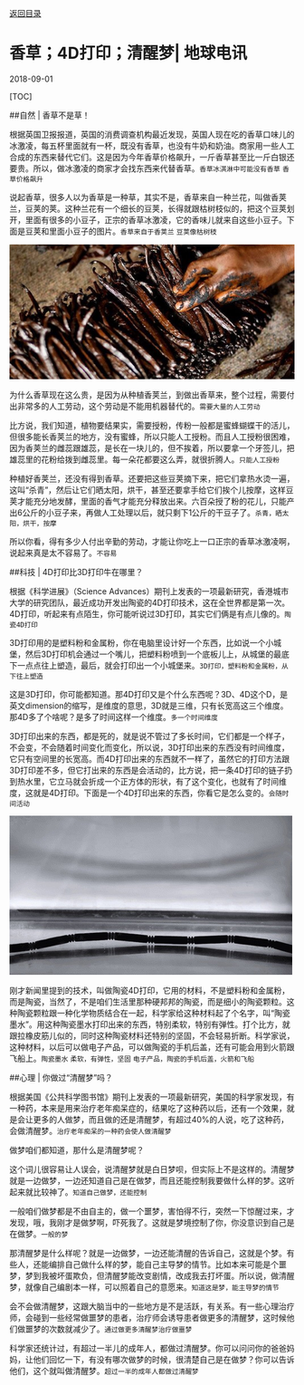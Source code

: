 [返回目录](../index.html)

# 香草；4D打印；清醒梦| 地球电讯

2018-09-01

[TOC]

##自然 | 香草不是草！

根据英国卫报报道，英国的消费调查机构最近发现，英国人现在吃的香草口味儿的冰激凌，每五杯里面就有一杯，既没有香草，也没有牛奶和奶油。商家用一些人工合成的东西来替代它们。这是因为今年香草价格飙升，一斤香草甚至比一斤白银还要贵。所以，做冰激凌的商家才会找东西来代替香草。`香草冰淇淋中可能没有香草` `香草价格飙升`

说起香草，很多人以为香草是一种草，其实不是，香草来自一种兰花，叫做香荚兰，豆荚的荚。这种兰花有一个细长的豆荚，长得就跟枯树枝似的，把这个豆荚划开，里面有很多的小豆子，正宗的香草冰激凌，它的香味儿就来自这些小豆子。下面是豆荚和里面小豆子的图片。`香草来自于香荚兰` `豆荚像枯树枝`

![vanilla](./assets/vanilla.jpg)

为什么香草现在这么贵，是因为从种植香荚兰，到做出香草来，整个过程，需要付出非常多的人工劳动，这个劳动是不能用机器替代的。`需要大量的人工劳动`

比方说，我们知道，植物要结果实，需要授粉，传粉一般都是蜜蜂蝴蝶干的活儿，但很多能长香荚兰的地方，没有蜜蜂，所以只能人工授粉。而且人工授粉很困难，因为香荚兰的雌蕊跟雄蕊，是长在一块儿的，但不挨着，所以要拿一个牙签儿，把雄蕊里的花粉给拨到雌蕊里。每一朵花都要这么弄，就很折腾人。`只能人工授粉`

种植好香荚兰，还没有得到香草。还要把这些豆荚摘下来，把它们拿热水烫一遍，这叫“杀青”，然后让它们晒太阳，烘干，甚至还要拿手给它们挨个儿按摩，这样豆荚才能充分地发酵，里面的香气才能充分释放出来。六百朵授了粉的花儿，只能产出6公斤的小豆子来，再做人工处理以后，就只剩下1公斤的干豆子了。`杀青，晒太阳，烘干，按摩`

所以你看，得有多少人付出辛勤的劳动，才能让你吃上一口正宗的香草冰激凌啊，说起来真是太不容易了。`不容易`



##科技 | 4D打印比3D打印牛在哪里？

根据《科学进展》（Science Advances）期刊上发表的一项最新研究，香港城市大学的研究团队，最近成功开发出陶瓷的4D打印技术，这在全世界都是第一次。4D打印，听起来有点陌生，你可能听说过3D打印，其实它们俩是有点儿像的。`陶瓷4D打印`

3D打印用的是塑料粉和金属粉，你在电脑里设计好一个东西，比如说一个小城堡，然后3D打印机会通过一个嘴儿，把塑料粉喷到一个底板儿上，从城堡的最底下一点点往上塑造，最后，就会打印出一个小城堡来。`3D打印，塑料粉和金属粉，从下往上塑造`

这是3D打印，你可能都知道。那4D打印又是个什么东西呢？3D、4D这个D，是英文dimension的缩写，是维度的意思，3D就是三维，只有长宽高这三个维度。那4D多了个啥呢？是多了时间这样一个维度。`多一个时间维度`

3D打印出来的东西，都是死的，就是说不管过了多长时间，它们都是一个样子，不会变，不会随着时间变化而变化，所以说，3D打印出来的东西没有时间维度，它只有空间里的长宽高。而4D打印出来的东西就不一样了，虽然它的打印方法跟3D打印差不多，但它打出来的东西是会活动的，比方说，把一条4D打印的链子扔到热水里，它立马就会折成一个正方体的形状，有了这个变化，也就有了时间维度，这就是4D打印。下面是一个4D打印出来的东西，你看它是怎么变的。`会随时间活动`

![4D](./assets/4D.jpg)

刚才新闻里提到的技术，叫做陶瓷4D打印，它用的材料，不是塑料粉和金属粉，而是陶瓷，当然了，不是咱们生活里那种硬邦邦的陶瓷，而是细小的陶瓷颗粒。这种陶瓷颗粒跟一种化学物质结合在一起，科学家给这种材料起了个名字，叫“陶瓷墨水”。用这种陶瓷墨水打印出来的东西，特别柔软，特别有弹性。打个比方，就跟拉橡皮筋儿似的，同时这种陶瓷材料还特别的坚固，不会轻易折断。科学家说，这种材料，以后可以做电子产品，可以做陶瓷的手机后盖，还有可能会用到火箭跟飞船上。`陶瓷墨水` `柔软，有弹性，坚固` `电子产品，陶瓷的手机后盖，火箭和飞船`

##心理 | 你做过“清醒梦”吗？

根据美国《公共科学图书馆》期刊上发表的一项最新研究，美国的科学家发现，有一种药，本来是用来治疗老年痴呆症的，结果吃了这种药以后，还有一个效果，就是会让更多的人做梦，而且做的还是清醒梦，有超过40%的人说，吃了这种药，会做清醒梦。`治疗老年痴呆的一种药会使人做清醒梦`

做梦咱们都知道，那什么是清醒梦呢？

这个词儿很容易让人误会，说清醒梦就是白日梦呗，但实际上不是这样的。清醒梦就是一边做梦，一边还知道自己是在做梦，而且还能控制我要做什么样的梦。这听起来就比较神了。`知道自己做梦，还能控制`

一般咱们做梦都是不由自主的，做一个噩梦，害怕得不行，突然一下惊醒过来，才发现，哦，我刚才是做梦啊，吓死我了。这就是梦境控制了你，你没意识到自己是在做梦。`一般的梦`

那清醒梦是什么样呢？就是一边做梦，一边还能清醒的告诉自己，这就是个梦。有些人，还能编排自己做什么样的梦，能自己主导梦的情节。比如本来可能是个噩梦，梦到我被坏蛋欺负，但清醒梦能改变剧情，改成我去打坏蛋。所以说，做清醒梦，就像自己编剧本一样，可以照着自己的意愿来。`知道这是梦，能主导梦的情节`

会不会做清醒梦，这跟大脑当中的一些地方是不是活跃，有关系。有一些心理治疗师，会碰到一些经常做噩梦的患者，治疗师会诱导患者做更多的清醒梦，这时候他们做噩梦的次数就减少了。`通过做更多清醒梦治疗做噩梦`

科学家还统计过，有超过一半儿的成年人，都做过清醒梦。你可以问问你的爸爸妈妈，让他们回忆一下，有没有哪次做梦的时候，很清楚自己是在做梦？你可以告诉他们，这个就叫做清醒梦。`超过一半的成年人都做过清醒梦`

